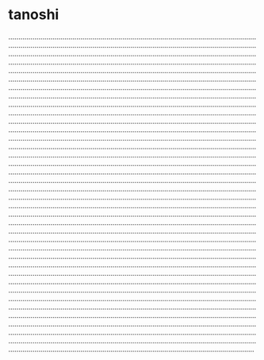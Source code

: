 # tanoshi
.......................................................................................................................................................................................................................................................................................................................................................................................................................................................................................................................................................................................................................................................................................................................................................................................................................................................................................................................................................................................................................................................................................................................................................................................................................................................................................................................................................................................................................................................................................................................................................................................................................................................................................................................................................................................................................................................................................................................................................................................................................................................................................................................................................................................................................................................................................................................................................................................................................................................................................................................................................................................................................................................................................................................................................................................................................................................................................................................................................................................................................................................................................................................................................................................................................................................................................................................................................................................................................................................................................................................................................................................................................................................................................................................................................................................................................................................................................................................................................................................................................................................................................................................................................................................................................................................................................................................................................................................................................................................................................................................................................................................................................................................................................................................................................................................................................................................................................................